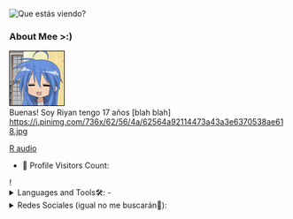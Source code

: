 <!-- ![ProfileBanner](https://github.com/RiyanPC/RiyanPC/blob/main/baner%20verde.jpg) -->
![Que estás viendo?](https://i.pinimg.com/736x/62/56/4a/62564a92114473a43a3e6370538ae618.jpg)



### About Mee >:)
![FunnyGif](https://github.com/RiyanPC/RiyanPC/blob/main/C7HT.gif)</br>
Buenas! Soy Riyan tengo 17 años [blah blah] <br/>
https://i.pinimg.com/736x/62/56/4a/62564a92114473a43a3e6370538ae618.jpg

[R audio](https://github.com/RiyanPC/RiyanPC/blob/main/Decaying%20Winter%20-%20Calm%20Night%20remix%20(ft.%20Deepwoken%20and%20TDS)%20(8k%20sub%20thing).mp3)


- 🎢 Profile Visitors Count:
<!-- ![Visitas en mi perfil](https://komarev.com/ghpvc/?username=RiyanPC&color=blue&label=Visitas)-->! 


<br/>

<details>
<summary>
Languages and Tools🛠:
  -
</summary>

  <br/>
<code><img height="20" src="https://raw.githubusercontent.com/github/explore/80688e429a7d4ef2fca1e82350fe8e3517d3494d/topics/html/html.png"></code>
<code><img height="20" src="https://raw.githubusercontent.com/github/explore/80688e429a7d4ef2fca1e82350fe8e3517d3494d/topics/css/css.png"></code>
<code><img height="20" src="https://raw.githubusercontent.com/github/explore/80688e429a7d4ef2fca1e82350fe8e3517d3494d/topics/javascript/javascript.png"></code>
<code><img height="20" src="https://raw.githubusercontent.com/github/explore/80688e429a7d4ef2fca1e82350fe8e3517d3494d/topics/mysql/mysql.png"></code>
</details>

<details>
<summary> Redes Sociales (igual no me buscarán🤝): </summary>  
-
